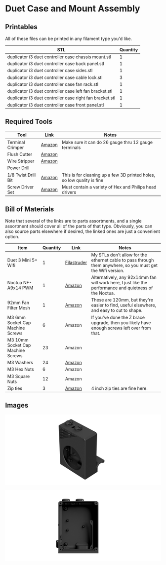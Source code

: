 # Duet Case and Mount Assembly

## Printables
All of these files can be printed in any filament type you'd like.

| STL | Quantity |
| --- | -------- |
| duplicator i3 duet controller case chassis mount.stl      | 1 | 
| duplicator i3 duet controller case back panel.stl         | 1 | 
| duplicator i3 duet controller case sides.stl              | 1 | 
| duplicator i3 duet controller case cable lock.stl         | 3 | 
| duplicator i3 duet controller case fan rack.stl           | 1 | 
| duplicator i3 duet controller case left fan bracket.stl   | 1 | 
| duplicator i3 duet controller case right fan bracket.stl  | 1 | 
| duplicator i3 duet controller case front panel.stl        | 1 | 

## Required Tools
| Tool | Link | Notes |
| ---- | ---- | ----- |
| Terminal Crimper          | [Amazon](https://smile.amazon.com/s?k=molex+jst+crimper)                                              | Make sure it can do 26 gauge thru 12 gauge terminals
| Flush Cutter              | [Amazon](https://smile.amazon.com/Hakko-CHP-170-Micro-Cutter/dp/B00FZPDG1K/)                          |
| Wire Stripper             | [Amazon](https://smile.amazon.com/s?k=wire+stripper)                                                  |
| Power Drill               | 
| 1/8 Twist Drill Bit       | [Amazon](https://smile.amazon.com/s?k=1%2F8+twist+drill)                                              | This is for cleaning up a few 3D printed holes, so low quality is fine
| Screw Driver Set          | [Amazon](https://smile.amazon.com/Syntus-Precision-Screwdriver-Electronics-Cellphone/dp/B071PB4RPV)   | Must contain a variety of Hex and Philips head drivers

## Bill of Materials
Note that several of the links are to parts assortments, and a single assortment should cover all of the parts of that type. Obviously, you can also source parts elsewhere if desired, the linked ones are just a convenient option.

| Item | Quantity | Link | Notes |
| ---- | -------- | ---- | ----- |
| Duet 3 Mini 5+ Wifi                   | 1     | [Filastruder](https://www.filastruder.com/collections/electronics/products/duet-3-mini-5)                                     | My STLs don't allow for the ethernet cable to pass through them anywhere, so you must get the Wifi version.         |
| Noctua NF-A9x14 PWM                   | 1     | [Amazon](https://smile.amazon.com/gp/product/B009NQM7V2/)                                                                     | Alternatively, any 92x14mm fan will work here, I just like the performance and quietness of the Noctua. |
| 92mm Fan Filter Mesh                  | 1     | [Amazon](https://smile.amazon.com/ThreeBulls-Cooler-Filter-Dustproof-Computer/dp/B01N952K7P)                                  | These are 120mm, but they're easier to find, useful elsewhere, and easy to cut to shape.
| M3 6mm Socket Cap Machine Screws      | 6     | Amazon                                                                                                                        | If you've done the Z brace upgrade, then you likely have enough screws left over from that.
| M3 10mm Socket Cap Machine Screws     | 23    | Amazon                                                                                                                        |
| M3 Washers                            | 24    | [Amazon](https://smile.amazon.com/gp/product/B07CG9J4NC)                                                                      |
| M3 Hex Nuts                           | 6     | Amazon                                                                                                                        |
| M3 Square Nuts                        | 12    | Amazon                                                                                                                        |
| Zip ties                              | 3     | [Amazon](https://smile.amazon.com/gp/product/B01M06HTVH)                                                                      | 4 inch zip ties are fine here.

## Images
<p align="center"><img src="https://raw.githubusercontent.com/naschorr/duplicator-i3-duet/main/images/duet_case_render_0.png"/></p>
<p align="center"><img src="https://raw.githubusercontent.com/naschorr/duplicator-i3-duet/main/images/duet_case_render_1.png"/></p>
